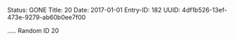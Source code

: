 Status: GONE
Title: 20
Date: 2017-01-01
Entry-ID: 182
UUID: 4df1b526-13ef-473e-9279-ab60b0ee7f00

.....
Random ID 20
